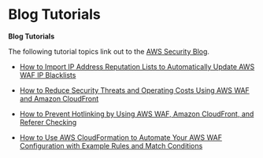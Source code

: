 # Blog Tutorials<a name="blog_tutorials"></a>

**Blog Tutorials**

The following tutorial topics link out to the [AWS Security Blog](https://blogs.aws.amazon.com/security/)\.

+ [How to Import IP Address Reputation Lists to Automatically Update AWS WAF IP Blacklists](https://blogs.aws.amazon.com/security/post/Tx8GZBDD7HJ6BS/How-to-Import-IP-Address-Reputation-Lists-to-Automatically-Update-AWS-WAF-IP-Bla)

+ [How to Reduce Security Threats and Operating Costs Using AWS WAF and Amazon CloudFront](https://blogs.aws.amazon.com/security/post/Tx1G747SE1R2ZWE/How-to-Reduce-Security-Threats-and-Operating-Costs-Using-AWS-WAF-and-Amazon-Clou)

+ [How to Prevent Hotlinking by Using AWS WAF, Amazon CloudFront, and Referer Checking](https://blogs.aws.amazon.com/security/post/Tx2CSKIBS7EP1I5/How-to-Prevent-Hotlinking-by-Using-AWS-WAF-Amazon-CloudFront-and-Referer-Checkin)

+ [How to Use AWS CloudFormation to Automate Your AWS WAF Configuration with Example Rules and Match Conditions](https://blogs.aws.amazon.com/security/post/Tx3NYSJHO8RK22S/How-to-Use-AWS-CloudFormation-to-Automate-Your-AWS-WAF-Configuration-with-Exampl)